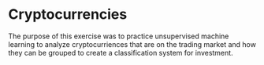 # Cryptocurrencies

The purpose of this exercise was to practice unsupervised machine learning to analyze cryptocurriences that are on the trading market and how they can be grouped to create a classification system for investment. 
